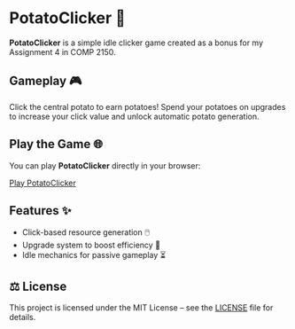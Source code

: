 # PotatoClicker 🥔

**PotatoClicker** is a simple idle clicker game created as a bonus for my Assignment 4 in COMP 2150.

## Gameplay 🎮

Click the central potato to earn potatoes! Spend your potatoes on upgrades to increase your click value and unlock automatic potato generation.

## Play the Game 🌐

You can play **PotatoClicker** directly in your browser:

[Play PotatoClicker](https://JohnnyLee15.github.io/Potato-Clicker/)

## Features ✨

- Click-based resource generation 🖱️
- Upgrade system to boost efficiency 🔧
- Idle mechanics for passive gameplay ⏳

## ⚖️ License  
This project is licensed under the MIT License – see the [LICENSE](https://opensource.org/licenses/MIT) file for details.
